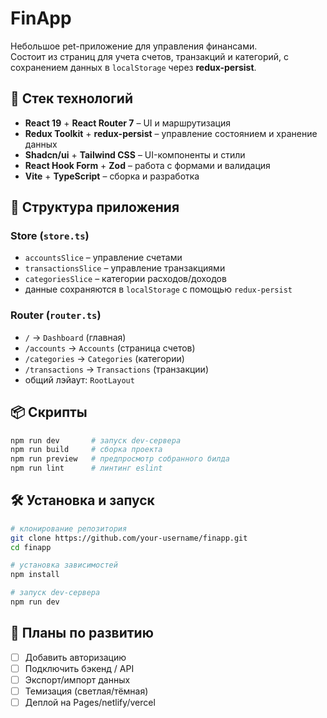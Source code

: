 # FinApp

Небольшое pet-приложение для управления финансами.  
Состоит из страниц для учета счетов, транзакций и категорий, с сохранением данных в `localStorage` через **redux-persist**.

## 🚀 Стек технологий

- **React 19** + **React Router 7** – UI и маршрутизация
- **Redux Toolkit** + **redux-persist** – управление состоянием и хранение данных
- **Shadcn/ui** + **Tailwind CSS** – UI-компоненты и стили
- **React Hook Form** + **Zod** – работа с формами и валидация
- **Vite** + **TypeScript** – сборка и разработка

## 📂 Структура приложения

### Store (`store.ts`)
- `accountsSlice` – управление счетами
- `transactionsSlice` – управление транзакциями
- `categoriesSlice` – категории расходов/доходов
- данные сохраняются в `localStorage` с помощью `redux-persist`

### Router (`router.ts`)
- `/` → `Dashboard` (главная)
- `/accounts` → `Accounts` (страница счетов)
- `/categories` → `Categories` (категории)
- `/transactions` → `Transactions` (транзакции)
- общий лэйаут: `RootLayout`

## 📦 Скрипты

```bash
npm run dev       # запуск dev-сервера
npm run build     # сборка проекта
npm run preview   # предпросмотр собранного билда
npm run lint      # линтинг eslint
```
## 🛠 Установка и запуск

```bash
# клонирование репозитория
git clone https://github.com/your-username/finapp.git
cd finapp

# установка зависимостей
npm install

# запуск dev-сервера
npm run dev
```

## 🔮 Планы по развитию

- [ ] Добавить авторизацию
- [ ] Подключить бэкенд / API
- [ ] Экспорт/импорт данных
- [ ] Темизация (светлая/тёмная)
- [ ] Деплой на Pages/netlify/vercel
